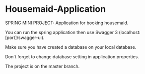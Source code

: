 # Housemaid-Application
SPRING MINI PROJECT: Application for booking housemaid.

You can run the spring application then use Swagger 3 (localhost:[port]/swagger-ui).

Make sure you have created a database on your local database.

Don't forget to change database setting in application.properties.


The project is on the master branch.
